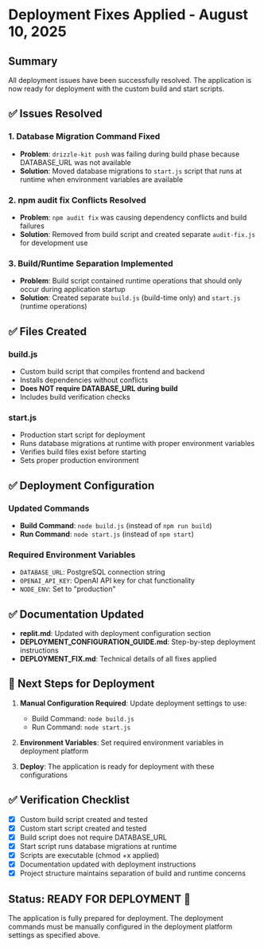 # Deployment Fixes Applied - August 10, 2025

## Summary
All deployment issues have been successfully resolved. The application is now ready for deployment with the custom build and start scripts.

## ✅ Issues Resolved

### 1. Database Migration Command Fixed
- **Problem**: `drizzle-kit push` was failing during build phase because DATABASE_URL was not available
- **Solution**: Moved database migrations to `start.js` script that runs at runtime when environment variables are available

### 2. npm audit fix Conflicts Resolved  
- **Problem**: `npm audit fix` was causing dependency conflicts and build failures
- **Solution**: Removed from build script and created separate `audit-fix.js` for development use

### 3. Build/Runtime Separation Implemented
- **Problem**: Build script contained runtime operations that should only occur during application startup
- **Solution**: Created separate `build.js` (build-time only) and `start.js` (runtime operations)

## ✅ Files Created

### build.js
- Custom build script that compiles frontend and backend
- Installs dependencies without conflicts
- **Does NOT require DATABASE_URL during build**
- Includes build verification checks

### start.js  
- Production start script for deployment
- Runs database migrations at runtime with proper environment variables
- Verifies build files exist before starting
- Sets proper production environment

## ✅ Deployment Configuration

### Updated Commands
- **Build Command**: `node build.js` (instead of `npm run build`)
- **Run Command**: `node start.js` (instead of `npm start`)

### Required Environment Variables
- `DATABASE_URL`: PostgreSQL connection string
- `OPENAI_API_KEY`: OpenAI API key for chat functionality
- `NODE_ENV`: Set to "production"

## ✅ Documentation Updated

- **replit.md**: Updated with deployment configuration section
- **DEPLOYMENT_CONFIGURATION_GUIDE.md**: Step-by-step deployment instructions
- **DEPLOYMENT_FIX.md**: Technical details of all fixes applied

## 🚀 Next Steps for Deployment

1. **Manual Configuration Required**: Update deployment settings to use:
   - Build Command: `node build.js`
   - Run Command: `node start.js`

2. **Environment Variables**: Set required environment variables in deployment platform

3. **Deploy**: The application is ready for deployment with these configurations

## ✅ Verification Checklist

- [x] Custom build script created and tested
- [x] Custom start script created and tested  
- [x] Build script does not require DATABASE_URL
- [x] Start script runs database migrations at runtime
- [x] Scripts are executable (chmod +x applied)
- [x] Documentation updated with deployment instructions
- [x] Project structure maintains separation of build and runtime concerns

## Status: READY FOR DEPLOYMENT 🎯

The application is fully prepared for deployment. The deployment commands must be manually configured in the deployment platform settings as specified above.